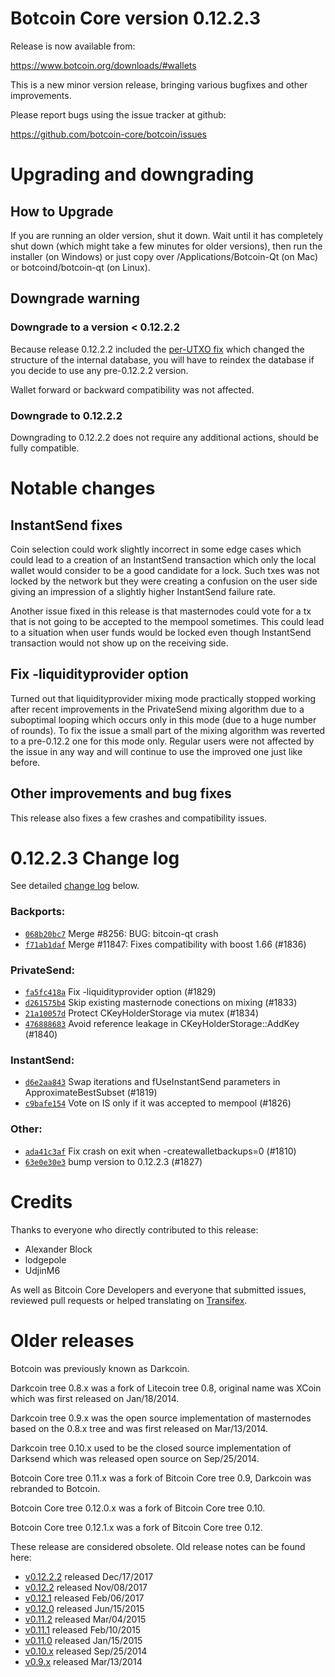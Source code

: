 Botcoin Core version 0.12.2.3
==========================

Release is now available from:

  <https://www.botcoin.org/downloads/#wallets>

This is a new minor version release, bringing various bugfixes and other
improvements.

Please report bugs using the issue tracker at github:

  <https://github.com/botcoin-core/botcoin/issues>


Upgrading and downgrading
=========================

How to Upgrade
--------------

If you are running an older version, shut it down. Wait until it has completely
shut down (which might take a few minutes for older versions), then run the
installer (on Windows) or just copy over /Applications/Botcoin-Qt (on Mac) or
botcoind/botcoin-qt (on Linux).

Downgrade warning
-----------------

### Downgrade to a version < 0.12.2.2

Because release 0.12.2.2 included the [per-UTXO fix](release-notes/botcoin/release-notes-0.12.2.2.md#per-utxo-fix)
which changed the structure of the internal database, you will have to reindex
the database if you decide to use any pre-0.12.2.2 version.

Wallet forward or backward compatibility was not affected.

### Downgrade to 0.12.2.2

Downgrading to 0.12.2.2 does not require any additional actions, should be
fully compatible.

Notable changes
===============

InstantSend fixes
-----------------

Coin selection could work slightly incorrect in some edge cases which could
lead to a creation of an InstantSend transaction which only the local wallet
would consider to be a good candidate for a lock. Such txes was not locked by
the network but they were creating a confusion on the user side giving an
impression of a slightly higher InstantSend failure rate.

Another issue fixed in this release is that masternodes could vote for a tx
that is not going to be accepted to the mempool sometimes. This could lead to
a situation when user funds would be locked even though InstantSend transaction
would not show up on the receiving side.

Fix -liquidityprovider option
-----------------------------

Turned out that liquidityprovider mixing mode practically stopped working after
recent improvements in the PrivateSend mixing algorithm due to a suboptimal
looping which occurs only in this mode (due to a huge number of rounds). To fix
the issue a small part of the mixing algorithm was reverted to a pre-0.12.2 one
for this mode only. Regular users were not affected by the issue in any way and
will continue to use the improved one just like before.

Other improvements and bug fixes
--------------------------------

This release also fixes a few crashes and compatibility issues.


0.12.2.3 Change log
===================

See detailed [change log](https://github.com/botcoin-core/botcoin/compare/v0.12.2.2...botcoin-core:v0.12.2.3) below.

### Backports:
- [`068b20bc7`](https://github.com/botcoin-core/botcoin/commit/068b20bc7) Merge #8256: BUG: bitcoin-qt crash
- [`f71ab1daf`](https://github.com/botcoin-core/botcoin/commit/f71ab1daf) Merge #11847: Fixes compatibility with boost 1.66 (#1836)

### PrivateSend:
- [`fa5fc418a`](https://github.com/botcoin-core/botcoin/commit/fa5fc418a) Fix -liquidityprovider option (#1829)
- [`d261575b4`](https://github.com/botcoin-core/botcoin/commit/d261575b4) Skip existing masternode conections on mixing (#1833)
- [`21a10057d`](https://github.com/botcoin-core/botcoin/commit/21a10057d) Protect CKeyHolderStorage via mutex (#1834)
- [`476888683`](https://github.com/botcoin-core/botcoin/commit/476888683) Avoid reference leakage in CKeyHolderStorage::AddKey (#1840)

### InstantSend:
- [`d6e2aa843`](https://github.com/botcoin-core/botcoin/commit/d6e2aa843) Swap iterations and fUseInstantSend parameters in ApproximateBestSubset (#1819)
- [`c9bafe154`](https://github.com/botcoin-core/botcoin/commit/c9bafe154) Vote on IS only if it was accepted to mempool (#1826)

### Other:
- [`ada41c3af`](https://github.com/botcoin-core/botcoin/commit/ada41c3af) Fix crash on exit when -createwalletbackups=0 (#1810)
- [`63e0e30e3`](https://github.com/botcoin-core/botcoin/commit/63e0e30e3) bump version to 0.12.2.3 (#1827)

Credits
=======

Thanks to everyone who directly contributed to this release:

- Alexander Block
- lodgepole
- UdjinM6

As well as Bitcoin Core Developers and everyone that submitted issues,
reviewed pull requests or helped translating on
[Transifex](https://www.transifex.com/projects/p/botcoin/).


Older releases
==============

Botcoin was previously known as Darkcoin.

Darkcoin tree 0.8.x was a fork of Litecoin tree 0.8, original name was XCoin
which was first released on Jan/18/2014.

Darkcoin tree 0.9.x was the open source implementation of masternodes based on
the 0.8.x tree and was first released on Mar/13/2014.

Darkcoin tree 0.10.x used to be the closed source implementation of Darksend
which was released open source on Sep/25/2014.

Botcoin Core tree 0.11.x was a fork of Bitcoin Core tree 0.9,
Darkcoin was rebranded to Botcoin.

Botcoin Core tree 0.12.0.x was a fork of Bitcoin Core tree 0.10.

Botcoin Core tree 0.12.1.x was a fork of Bitcoin Core tree 0.12.

These release are considered obsolete. Old release notes can be found here:

- [v0.12.2.2](release-notes/botcoin/release-notes-0.12.2.2.md) released Dec/17/2017
- [v0.12.2](release-notes/botcoin/release-notes-0.12.2.md) released Nov/08/2017
- [v0.12.1](release-notes/botcoin/release-notes-0.12.1.md) released Feb/06/2017
- [v0.12.0](release-notes/botcoin/release-notes-0.12.0.md) released Jun/15/2015
- [v0.11.2](release-notes/botcoin/release-notes-0.11.2.md) released Mar/04/2015
- [v0.11.1](release-notes/botcoin/release-notes-0.11.1.md) released Feb/10/2015
- [v0.11.0](release-notes/botcoin/release-notes-0.11.0.md) released Jan/15/2015
- [v0.10.x](release-notes/botcoin/release-notes-0.10.0.md) released Sep/25/2014
- [v0.9.x](release-notes/botcoin/release-notes-0.9.0.md) released Mar/13/2014


